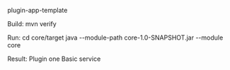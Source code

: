 plugin-app-template

Build:
mvn verify

Run:
cd core/target
java --module-path core-1.0-SNAPSHOT.jar --module core

Result:
Plugin one
Basic service
